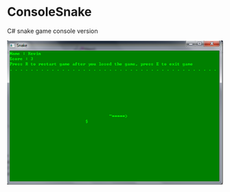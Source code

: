 # ConsoleSnake
C# snake game console version

![alt text](https://raw.githubusercontent.com/KevinZhang19870314/ConsoleSnake/master/Snake/Snapshot.png)
